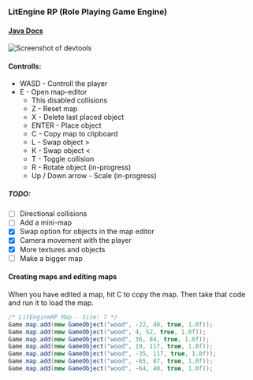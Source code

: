 ### LitEngine RP (Role Playing Game Engine)

#### [Java Docs](https://yogsther.github.io/LitEngine-RP/)

![Screenshot of devtools](https://i.imgur.com/Mn1dib1.png)

#### Controlls: 
* WASD - Controll the player
* E - Open map-editor
	* This disabled collisions
	* Z - Reset map
	* X - Delete last placed object
	* ENTER - Place object
	* C - Copy map to clipboard
	* L - Swap object >
	* K - Swap object < 
	* T - Toggle collision
	* R - Rotate object (in-progress)
	* Up / Down arrow - Scale (in-progress)

##### TODO: 
- [ ] Directional collisions
- [ ] Add a mini-map
- [x] Swap option for objects in the map editor
- [x] Camera movement with the player
- [x] More textures and objects
- [ ] Make a bigger map

#### Creating maps and editing maps

When you have edited a map, hit C to copy the map. Then take that code and run it to load the map.

```java
/* LitEngineRP Map - Size: 7 */
Game.map.add(new GameObject("wood", -22, 40, true, 1.0f));
Game.map.add(new GameObject("wood", 4, 52, true, 1.0f));
Game.map.add(new GameObject("wood", 36, 84, true, 1.0f));
Game.map.add(new GameObject("wood", 19, 117, true, 1.0f));
Game.map.add(new GameObject("wood", -35, 117, true, 1.0f));
Game.map.add(new GameObject("wood", -65, 87, true, 1.0f));
Game.map.add(new GameObject("wood", -64, 40, true, 1.0f));
```




